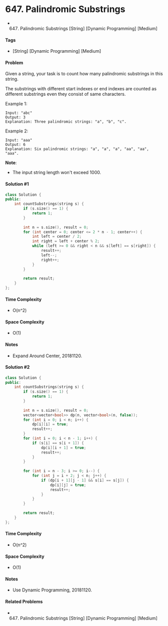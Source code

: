 # 647. Palindromic Substrings
- 647. Palindromic Substrings [String] [Dynamic Programming] [Medium]

#### Tags
- [String] [Dynamic Programming] [Medium]

#### Problem
Given a string, your task is to count how many palindromic substrings in this string.

The substrings with different start indexes or end indexes are counted as different substrings even they consist of same characters.

Example 1:

    Input: "abc"
    Output: 3
    Explanation: Three palindromic strings: "a", "b", "c".

Example 2:

    Input: "aaa"
    Output: 6
    Explanation: Six palindromic strings: "a", "a", "a", "aa", "aa", "aaa".

**Note**:

- The input string length won't exceed 1000.

#### Solution #1
``` C++
class Solution {
public:
    int countSubstrings(string s) {
        if (s.size() == 1) {
            return 1;
        }
        
        int n = s.size(), result = 0;
        for (int center = 0; center <= 2 * n - 1; center++) {
            int left = center / 2;
            int right = left + center % 2;
            while (left >= 0 && right < n && s[left] == s[right]) {
                result++;
                left--;
                right++;
            }
        }
        
        return result;
    }
};
```

#### Time Complexity
- O(n^2)

#### Space Complexity
- O(1)

#### Notes
- Expand Around Center, 20181120.

#### Solution #2
``` C++
class Solution {
public:
    int countSubstrings(string s) {
        if (s.size() == 1) {
            return 1;
        }
        
        int n = s.size(), result = 0;
        vector<vector<bool>> dp(n, vector<bool>(n, false));
        for (int i = 0; i < n; i++) {
            dp[i][i] = true;
            result++;
        }
        for (int i = 0; i < n - 1; i++) {
            if (s[i] == s[i + 1]) {
                dp[i][i + 1] = true;
                result++;
            }
        }
        
        for (int i = n - 3; i >= 0; i--) {
            for (int j = i + 2; j < n; j++) {
                if (dp[i + 1][j - 1] && s[i] == s[j]) {
                    dp[i][j] = true;
                    result++;
                }
            }
        }
        
        return result;
    }
};
```

#### Time Complexity
- O(n^2)

#### Space Complexity
- O(1)

#### Notes
- Use Dynamic Programming, 20181120.

#### Related Problems
- 647. Palindromic Substrings [String] [Dynamic Programming] [Medium]
